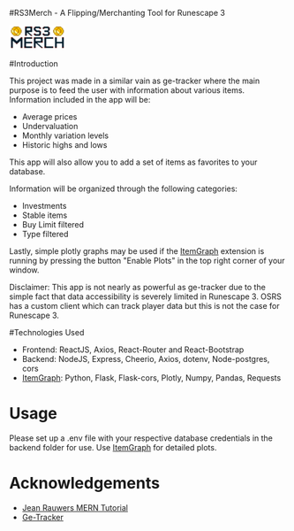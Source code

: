 #RS3Merch - A Flipping/Merchanting Tool for Runescape 3

![alt text](https://github.com/JKal24/RS3Merch/blob/master/rs3merch_frontend/src/assets/rs3merch_logo_small.png)

#Introduction

This project was made in a similar vain as ge-tracker where the main purpose is to feed the user with information about various items. 
Information included in the app will be:
* Average prices 
* Undervaluation 
* Monthly variation levels
* Historic highs and lows

This app will also allow you to add a set of items as favorites to your database.

Information will be organized through the following categories:
* Investments
* Stable items
* Buy Limit filtered
* Type filtered

Lastly, simple plotly graphs may be used if the [ItemGraph](https://github.com/JKal24/ItemGraph) extension is running by pressing the button "Enable Plots" in the top right corner of your window.

Disclaimer: This app is not nearly as powerful as ge-tracker due to the simple fact that data accessibility is severely limited in Runescape 3.
OSRS has a custom client which can track player data but this is not the case for Runescape 3.

#Technologies Used

* Frontend: ReactJS, Axios, React-Router and React-Bootstrap
* Backend: NodeJS, Express, Cheerio, Axios, dotenv, Node-postgres, cors
* [ItemGraph](https://github.com/JKal24/ItemGraph): Python, Flask, Flask-cors, Plotly, Numpy, Pandas, Requests

# Usage

Please set up a .env file with your respective database credentials in the backend folder for use.
Use [ItemGraph](https://github.com/JKal24/ItemGraph) for detailed plots.

# Acknowledgements

* [Jean Rauwers MERN Tutorial](https://github.com/jeanrauwers/mern-course-bootcamp)
* [Ge-Tracker](https://www.ge-tracker.com/)
